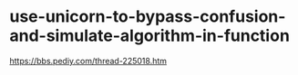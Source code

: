 # use-unicorn-to-bypass-confusion-and-simulate-algorithm-in-function

https://bbs.pediy.com/thread-225018.htm

